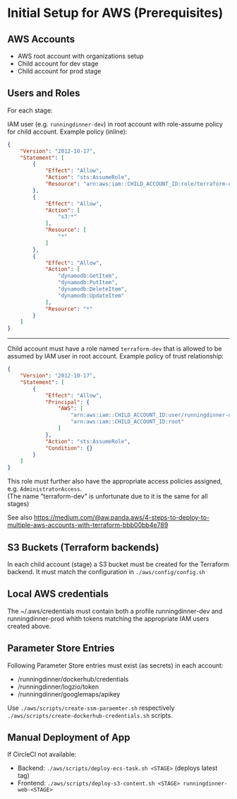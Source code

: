 # Initial Setup for AWS (Prerequisites)

## AWS Accounts
* AWS root account with organizations setup
* Child account for dev stage
* Child account for prod stage

## Users and Roles

For each stage:

IAM user (e.g. `runningdinner-dev`) in root account with role-assume policy for child account.
Example policy (inline): 

```json
{
    "Version": "2012-10-17",
    "Statement": [
        {
            "Effect": "Allow",
            "Action": "sts:AssumeRole",
            "Resource": "arn:aws:iam::CHILD_ACCOUNT_ID:role/terraform-dev"
        },
        {
            "Effect": "Allow",
            "Action": [
                "s3:*"
            ],
            "Resource": [
                "*"
            ]
        },
        {
            "Effect": "Allow",
            "Action": [
                "dynamodb:GetItem",
                "dynamodb:PutItem",
                "dynamodb:DeleteItem",
                "dynamodb:UpdateItem"
            ],
            "Resource": "*"
        }
    ]
}
```
---

Child account must have a role named `terraform-dev` that is allowed to be assumed by IAM user in root account.
Example policy of trust relationship:
```json 
{
    "Version": "2012-10-17",
    "Statement": [
        {
            "Effect": "Allow",
            "Principal": {
                "AWS": [
                    "arn:aws:iam::CHILD_ACCOUNT_ID:user/runningdinner-dev",
                    "arn:aws:iam::CHILD_ACCOUNT_ID:root"
                ]
            },
            "Action": "sts:AssumeRole",
            "Condition": {}
        }
    ]
}
```

This role must further also have the appropriate access policies assigned, e.g. `AdministratorAccess`.<br/> 
(The name "terraform-dev" is unfortunate due to it is the same for all stages)

See also https://medium.com/@aw.panda.aws/4-steps-to-deploy-to-multiple-aws-accounts-with-terraform-bbb00bb4e789

## S3 Buckets (Terraform backends)

In each child account (stage) a S3 bucket must be created for the Terraform backend.
It must match the configuration in `./aws/config/config.sh`

## Local AWS credentials

The ~/.aws/credentials must contain both a profile runningdinner-dev and runningdinner-prod whith tokens
matching the appropriate IAM users created above.

## Parameter Store Entries

Following Parameter Store entries must exist (as secrets) in each account:

* /runningdinner/dockerhub/credentials
* /runningdinner/logzio/token
* /runningdinner/googlemaps/apikey

Use `./aws/scripts/create-ssm-paraemter.sh` respectively `./aws/scripts/create-dockerhub-credentials.sh` scripts.  

## Manual Deployment of App

If CircleCI not available:

* Backend: `./aws/scripts/deploy-ecs-task.sh <STAGE>` (deploys latest tag)
* Frontend: `./aws/scripts/deploy-s3-content.sh <STAGE> runningdinner-web-<STAGE>`
